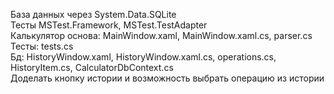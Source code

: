 База данных через System.Data.SQLite  
Тесты MSTest.Framework, MSTest.TestAdapter  
Калькулятор основа: MainWindow.xaml, MainWindow.xaml.cs, parser.cs  
Тесты: tests.cs  
Бд: HistoryWindow.xaml, HistoryWindow.xaml.cs, operations.cs, HistoryItem.cs, CalculatorDbContext.cs  
Доделать кнопку истории и возможность выбрать операцию из истории
